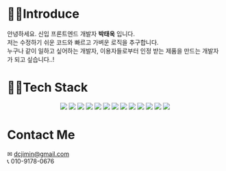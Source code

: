 # 🙋‍♂️Introduce

안녕하세요. 신입 프론트엔드 개발자 **박태욱** 입니다.<br/>
저는 수정하기 쉬운 코드와 빠르고 가벼운 로직을 추구합니다.<br/>
누구나 같이 일하고 싶어하는 개발자, 이용자들로부터 인정 받는 제품을 만드는 개발자가 되고 싶습니다..!

# 👩‍💻Tech Stack

<p align="center">
<img src="https://img.shields.io/badge/Javascript-F7DF1E?style=flat-square&logo=Javascript&logoColor=white"/></a>
<img src="https://img.shields.io/badge/React-61DAFB?style=flat-square&logo=React&logoColor=white"/></a>
<img src="https://img.shields.io/badge/React Router-CA4245?style=flat-square&logo=React Router&logoColor=white"/></a>
<img src="https://img.shields.io/badge/Redux-764ABC?style=flat-square&logo=Redux&logoColor=white"/>
<img src="https://img.shields.io/badge/styled components-DB7093?style=flat-square&logo=styled-components&logoColor=white"/></a>
<img src="https://img.shields.io/badge/React Native-61DAFB?style=flat-square&logo=React&logoColor=white"/></a>
<img src="https://img.shields.io/badge/Expo-000020?style=flat-square&logo=Expo&logoColor=white"/></a>
<img src="https://img.shields.io/badge/Node.js-339933?style=flat-square&logo=Node.js&logoColor=white"/>
<img src="https://img.shields.io/badge/Express-000000?style=flat-square&logo=Express&logoColor=white"/>
<img src="https://img.shields.io/badge/MongoDB-47A248?style=flat-square&logo=MongoDB&logoColor=white"/>
<img src="https://img.shields.io/badge/Firebase-FFCA28?style=flat-square&logo=Firebase&logoColor=white"/>
<img src="https://img.shields.io/badge/Jest-C21325?style=flat-square&logo=Jest&logoColor=white"/>
<img src="https://img.shields.io/badge/Testing Library-E33332?style=flat-square&logo=Testing Library&logoColor=white"/>
</p>

# Contact Me

✉ dcjimin@gmail.com <br/>
📞 010-9178-0676

